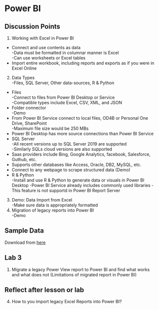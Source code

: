# Power BI

## Discussion Points
1. Working with Excel in Power BI  
  - Connect and use contents as data  
  -Data must be formatted in columnar manner is Excel  
  -Can use worksheets or Excel tables
  - Import entire workbook, including reports and exports as if you were in Excel Online
2. Data Types  
  -Files, SQL Server, Other data-sources, R & Python
  - Files  
  -Connect to files from Power BI Desktop or Service  
  -Compatible types include Excel, CSV, XML, and JSON
  - Folder connector  
  -Demo  
  - From Power BI Service connect to local files, OD4B or Personal One Drive, SharePoint  
  -Maximum file size would be 250 MBs  
  - Power BI Desktop has more source connections than Power BI Service  
  - SQL Server  
  -All recent versions up to SQL Server 2019 are supported  
  -Similarly SQLs cloud versions are also supported
  - Saas providers include Bing, Google Analytics, facebook, Salesforce, Guthub, etc.  
  - Supports other databases like Access, Oracle, DB2, MySQL, etc.  
  - Connect to any webpage to scrape structured data (Demo)
  - R & Python  
  -Install and use R & Python to generate data or visuals in Power BI Desktop
  -Power BI Service already includes commonly used libraries
  -This feature is not supportd in Power BI Report Server
3. Demo: Data Import from Excel  
  -Make sure data is appropriately formatted
4. Migration of legacy reports into Power BI  
  -Demo
  

## Sample Data
Download from [here](https://docs.microsoft.com/en-us/power-bi/create-reports/sample-datasets)

## Lab 3
1. Migrate a legacy Power View report to Power BI and find what works and what does not (Limitations of migrated report in Power BI)

## Reflect after lesson or lab
4. How to you import legacy Excel Reports into Power BI?
